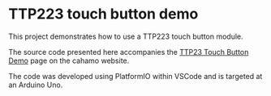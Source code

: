 # TTP223 touch button demo

This project demonstrates how to use a TTP223 touch button module.

The source code presented here accompanies the [TTP23 Touch Button Demo](https://cahamo.delphidabbler.com/demos/ttp23-touch-button") page on the cahamo website.

The code was developed using PlatformIO within VSCode and is targeted at an Arduino Uno.
